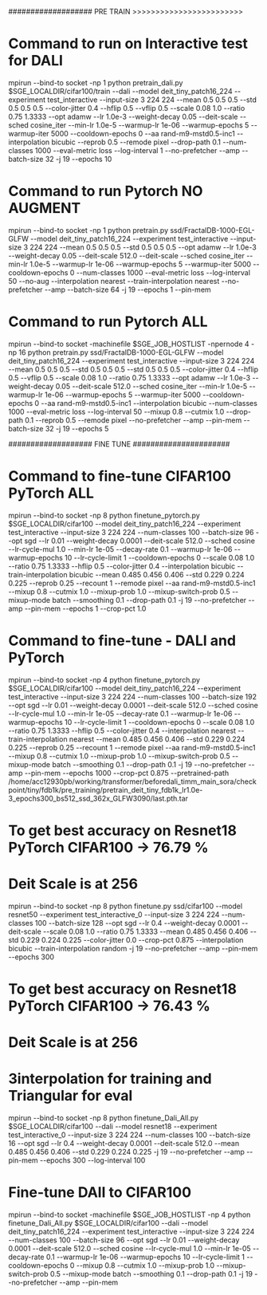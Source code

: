 ################### PRE TRAIN >>>>>>>>>>>>>>>>>>>>>>>>
# Command to run on Interactive test for DALI
mpirun --bind-to socket -np 1 python pretrain_dali.py $SGE_LOCALDIR/cifar100/train --dali --model deit_tiny_patch16_224 --experiment test_interactive  --input-size 3 224 224  --mean 0.5 0.5 0.5 --std 0.5 0.5 0.5 --color-jitter 0.4 --hflip 0.5 --vflip 0.5 --scale 0.08 1.0 --ratio 0.75 1.3333  --opt adamw --lr 1.0e-3 --weight-decay 0.05 --deit-scale --sched cosine_iter --min-lr 1.0e-5 --warmup-lr 1e-06 --warmup-epochs 5 --warmup-iter 5000 --cooldown-epochs 0 --aa rand-m9-mstd0.5-inc1  --interpolation bicubic --reprob 0.5 --remode pixel --drop-path 0.1 --num-classes 1000  --eval-metric loss --log-interval 1 --no-prefetcher --amp --batch-size 32 -j 19 --epochs 10

# Command to run Pytorch NO AUGMENT
mpirun --bind-to socket -np 1 python pretrain.py ssd/FractalDB-1000-EGL-GLFW --model deit_tiny_patch16_224 --experiment test_interactive  --input-size 3 224 224  --mean 0.5 0.5 0.5 --std 0.5 0.5 0.5 --opt adamw --lr 1.0e-3 --weight-decay 0.05 --deit-scale 512.0 --deit-scale --sched cosine_iter --min-lr 1.0e-5 --warmup-lr 1e-06 --warmup-epochs 5 --warmup-iter 5000 --cooldown-epochs 0 --num-classes 1000 --eval-metric loss --log-interval 50 --no-aug --interpolation nearest --train-interpolation nearest --no-prefetcher --amp --batch-size 64 -j 19 --epochs 1 --pin-mem

# Command to run Pytorch ALL
mpirun --bind-to socket -machinefile $SGE_JOB_HOSTLIST -npernode 4 -np 16 python pretrain.py ssd/FractalDB-1000-EGL-GLFW --model deit_tiny_patch16_224 --experiment test_interactive  --input-size 3 224 224  --mean 0.5 0.5 0.5 --std 0.5 0.5 0.5 --std 0.5 0.5 0.5 --color-jitter 0.4 --hflip 0.5 --vflip 0.5 --scale 0.08 1.0 --ratio 0.75 1.3333 --opt adamw --lr 1.0e-3 --weight-decay 0.05 --deit-scale 512.0 --sched cosine_iter --min-lr 1.0e-5 --warmup-lr 1e-06 --warmup-epochs 5 --warmup-iter 5000 --cooldown-epochs 0  --aa rand-m9-mstd0.5-inc1  --interpolation bicubic --num-classes 1000 --eval-metric loss --log-interval 50  --mixup 0.8 --cutmix 1.0 --drop-path 0.1  --reprob 0.5 --remode pixel --no-prefetcher --amp --pin-mem --batch-size 32 -j 19 --epochs 5

################### FINE TUNE ######################

# Command to fine-tune CIFAR100 PyTorch ALL
mpirun --bind-to socket -np 8 python finetune_pytorch.py $SGE_LOCALDIR/cifar100  --model deit_tiny_patch16_224 --experiment test_interactive --input-size 3 224 224 --num-classes 100 --batch-size 96 --opt sgd --lr 0.01 --weight-decay 0.0001 --deit-scale 512.0  --sched cosine --lr-cycle-mul 1.0 --min-lr 1e-05 --decay-rate 0.1 --warmup-lr 1e-06 --warmup-epochs 10  --lr-cycle-limit 1 --cooldown-epochs 0 --scale 0.08 1.0 --ratio 0.75 1.3333 --hflip 0.5 --color-jitter 0.4 --interpolation bicubic --train-interpolation bicubic --mean 0.485 0.456 0.406  --std 0.229 0.224 0.225 --reprob 0.25 --recount 1 --remode pixel --aa rand-m9-mstd0.5-inc1  --mixup 0.8 --cutmix 1.0 --mixup-prob 1.0 --mixup-switch-prob 0.5 --mixup-mode batch --smoothing 0.1 --drop-path 0.1 -j 19 --no-prefetcher --amp --pin-mem --epochs 1 --crop-pct 1.0

# Command to fine-tune - DALI and PyTorch
mpirun --bind-to socket -np 4 python finetune_pytorch.py $SGE_LOCALDIR/cifar100  --model deit_tiny_patch16_224 --experiment test_interactive --input-size 3 224 224 --num-classes 100 --batch-size 192 --opt sgd --lr 0.01 --weight-decay 0.0001 --deit-scale 512.0 --sched cosine --lr-cycle-mul 1.0 --min-lr 1e-05 --decay-rate 0.1 --warmup-lr 1e-06 --warmup-epochs 10  --lr-cycle-limit 1 --cooldown-epochs 0 --scale 0.08 1.0 --ratio 0.75 1.3333 --hflip 0.5 --color-jitter 0.4 --interpolation nearest --train-interpolation nearest --mean 0.485 0.456 0.406  --std 0.229 0.224 0.225 --reprob 0.25 --recount 1 --remode pixel --aa rand-m9-mstd0.5-inc1  --mixup 0.8 --cutmix 1.0 --mixup-prob 1.0 --mixup-switch-prob 0.5 --mixup-mode batch --smoothing 0.1 --drop-path 0.1 -j 19 --no-prefetcher --amp --pin-mem --epochs 1000 --crop-pct 0.875 --pretrained-path /home/acc12930pb/working/transformer/beforedali_timm_main_sora/checkpoint/tiny/fdb1k/pre_training/pretrain_deit_tiny_fdb1k_lr1.0e-3_epochs300_bs512_ssd_362x_GLFW3090/last.pth.tar

# To get best accuracy on Resnet18 PyTorch CIFAR100 -> 76.79 %
# Deit Scale is at 256
mpirun --bind-to socket -np 8 python finetune.py ssd/cifar100  --model resnet50 --experiment test_interactive_0 --input-size 3 224 224 --num-classes 100 --batch-size 128 --opt sgd --lr 0.4 --weight-decay 0.0001 --deit-scale --scale 0.08 1.0 --ratio 0.75 1.3333 --mean 0.485 0.456 0.406 --std 0.229 0.224 0.225 --color-jitter 0.0 --crop-pct 0.875 --interpolation bicubic --train-interpolation random -j 19 --no-prefetcher --amp --pin-mem --epochs 300

# To get best accuracy on Resnet18 PyTorch CIFAR100 -> 76.43 %
# Deit Scale is at 256
# 3interpolation for training and Triangular for eval
mpirun --bind-to socket -np 8 python finetune_Dali_All.py $SGE_LOCALDIR/cifar100 --dali  --model resnet18 --experiment test_interactive_0 --input-size 3 224 224 --num-classes 100 --batch-size 16 --opt sgd --lr 0.4 --weight-decay 0.0001 --deit-scale 512.0 --mean 0.485 0.456 0.406 --std 0.229 0.224 0.225 -j 19 --no-prefetcher --amp --pin-mem --epochs 300 --log-interval 100

# Fine-tune DAlI to CIFAR100 
mpirun --bind-to socket -machinefile $SGE_JOB_HOSTLIST -np 4 python finetune_Dali_All.py $SGE_LOCALDIR/cifar100 --dali --model deit_tiny_patch16_224 --experiment test_interactive --input-size 3 224 224 --num-classes 100 --batch-size 96 --opt sgd --lr 0.01 --weight-decay 0.0001 --deit-scale 512.0 --sched cosine --lr-cycle-mul 1.0 --min-lr 1e-05 --decay-rate 0.1 --warmup-lr 1e-06 --warmup-epochs 10  --lr-cycle-limit 1 --cooldown-epochs 0 --mixup 0.8 --cutmix 1.0 --mixup-prob 1.0 --mixup-switch-prob 0.5 --mixup-mode batch --smoothing 0.1 --drop-path 0.1 -j 19 --no-prefetcher --amp --pin-mem